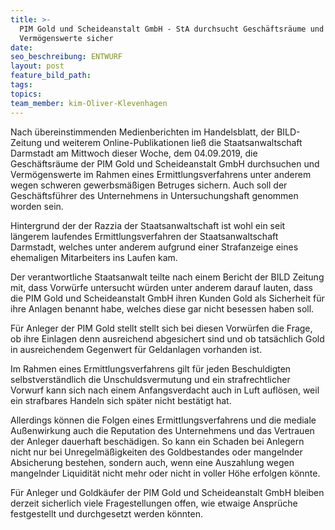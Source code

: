 ```yaml
---
title: >-
  PIM Gold und Scheideanstalt GmbH - StA durchsucht Geschäftsräume und stellt
  Vermögenswerte sicher
date:
seo_beschreibung: ENTWURF
layout: post
feature_bild_path:
tags:
topics:
team_member: kim-Oliver-Klevenhagen
---
```


Nach &uuml;bereinstimmenden Medienberichten im Handelsblatt, der BILD-Zeitung und weiterem Online-Publikationen lie&szlig; die Staatsanwaltschaft&nbsp; Darmstadt am Mittwoch dieser Woche, dem 04.09.2019, die Gesch&auml;ftsr&auml;ume der PIM Gold und Scheideanstalt GmbH durchsuchen und Vermögenswerte im Rahmen eines Ermittlungsverfahrens unter anderem wegen schweren gewerbsm&auml;&szlig;igen Betruges sichern. Auch soll der Gesch&auml;ftsf&uuml;hrer des Unternehmens in Untersuchungshaft genommen worden sein.

Hintergrund der der Razzia der Staatsanwaltschaft ist wohl ein seit l&auml;ngerem laufendes Ermittlungsverfahren der Staatsanwaltschaft Darmstadt, welches unter anderem aufgrund einer Strafanzeige eines ehemaligen Mitarbeiters ins Laufen kam.

Der verantwortliche Staatsanwalt teilte nach einem Bericht der BILD Zeitung mit, dass Vorw&uuml;rfe untersucht w&uuml;rden unter anderem darauf lauten, dass die PIM Gold und Scheideanstalt GmbH ihren Kunden Gold als Sicherheit f&uuml;r ihre Anlagen benannt habe, welches diese gar nicht besessen haben soll.

F&uuml;r Anleger der PIM Gold stellt stellt sich bei diesen Vorw&uuml;rfen die Frage, ob ihre Einlagen denn ausreichend abgesichert sind und ob tats&auml;chlich Gold in ausreichendem Gegenwert f&uuml;r Geldanlagen vorhanden ist.

Im Rahmen eines Ermittlungsverfahrens gilt f&uuml;r jeden Beschuldigten selbstverst&auml;ndlich die Unschuldsvermutung und ein strafrechtlicher Vorwurf kann sich nach einem Anfangsverdacht auch in Luft auflösen, weil ein strafbares Handeln sich sp&auml;ter nicht best&auml;tigt hat.

Allerdings können die Folgen eines Ermittlungsverfahrens und die mediale Au&szlig;enwirkung auch die Reputation des Unternehmens und das Vertrauen der Anleger dauerhaft besch&auml;digen. So kann ein Schaden bei Anlegern nicht nur bei Unregelm&auml;&szlig;igkeiten des Goldbestandes oder mangelnder Absicherung bestehen, sondern auch, wenn eine Auszahlung wegen mangelnder Liquidit&auml;t nicht mehr oder nicht in voller Höhe erfolgen könnte.

F&uuml;r Anleger und Goldk&auml;ufer der PIM Gold und Scheideanstalt GmbH bleiben derzeit sicherlich viele Fragestellungen offen, wie etwaige Anspr&uuml;che festgestellt und durchgesetzt werden könnten.

&nbsp;